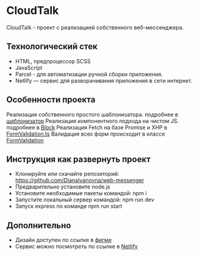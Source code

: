 # CloudTalk

CloudTalk - проект с реализацией собственного веб-мессенджера.

## Технологический стек

- HTML, предпроцессор SCSS
- JavaScript
- Parcel - для автоматизации ручной сборки приложения.
- Netlify — сервис для разворачивания приложения в сети интернет.

## Особенности проекта
Реализация собственного простого шаблонизатора. подробнее в [шаблонизатор](src/utils/Templator/README.md)
Реализация компонентного подхода на чистом JS. подробнее в [Block](src/utils/ComponentFunctions/README.md)
Реализация Fetch на базе Promise и XHP в [FormValidation.ts](src/utils/FormValidation/FormValidation.ts)
Валидация всех форм происходит в классе [FormValidation](src/utils/FormValidation/FormValidation.ts)

## Инструкция как развернуть проект

- Клонируйте или скачайте репозиторий: https://github.com/DianaIvanovna/web-messenger
- Предварительно установите node.js
- Установите необходимые пакеты командой: npm i
- Запустите локальный сервер командой: npm run dev
- Запуск express по команде npm run start

## Дополнительно

- Дизайн доступен по ссылке в [фигме](https://www.figma.com/file/AcJiYk7XlOvnSpgjThv3DP/CloudTalk?node-id=13%3A30)
- Сервис можно посмотреть по ссылке в [Netlify](https://dianaivanovna-web-messenger.netlify.app/)
